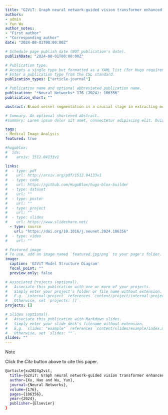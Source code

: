 ```yaml
---
title: "G2ViT: Graph neural network-guided vision transformer enhanced network for retinal vessel and coronary angiograph segmentation"
authors:
- admin
- Yun Wu
author_notes:
- "First author"
- "Corresponding author"
date: "2024-08-01T00:00:00Z"

# Schedule page publish date (NOT publication's date).
publishDate: "2024-08-01T00:00:00Z"

# Publication type.
# Accepts a single type but formatted as a YAML list (for Hugo requirements).
# Enter a publication type from the CSL standard.
publication_types: ["article-journal"]

# Publication name and optional abbreviated publication name.
publication: "*Neural Networks* 176 (2024): 106356"
publication_short: ""

abstract: Blood vessel segmentation is a crucial stage in extracting morphological characteristics of vessels for the clinical diagnosis of fundus and coronary artery disease. However, traditional convolutional neural networks (CNNs) are confined to learning local vessel features, making it challenging to capture the graph structural information and fail to perceive the global context of vessels. Therefore, we propose a novel graph neural network-guided vision transformer enhanced network (G2ViT) for vessel segmentation. G2ViT skillfully orchestrates the Convolutional Neural Network, Graph Neural Network, and Vision Transformer to enhance comprehension of the entire graphical structure of blood vessels. To achieve deeper insights into the global graph structure and higher-level global context cognizance, we investigate a graph neural network-guided vision transformer module. This module constructs graph-structured representation in an unprecedented manner using the high-level features extracted by CNNs for graph reasoning. To increase the receptive field while ensuring minimal loss of edge information, G2ViT introduces a multi-scale edge feature attention module (MEFA), leveraging dilated convolutions with different dilation rates and the Sobel edge detection algorithm to obtain multi-scale edge information of vessels. To avoid critical information loss during upsampling and downsampling, we design a multi-level feature fusion module (MLF2) to fuse complementary information between coarse and fine features. Experiments on retinal vessel datasets (DRIVE, STARE, CHASE_DB1, and HRF) and coronary angiography datasets (DCA1 and CHUAC) indicate that the G2ViT excels in robustness, generality, and applicability. Furthermore, it has acceptable inference time and computational complexity and presents a new solution for blood vessel segmentation.

# Summary. An optional shortened abstract.
#summary: Lorem ipsum dolor sit amet, consectetur adipiscing elit. Duis posuere tellus ac convallis placerat. Proin tincidunt magna sed ex sollicitudin condimentum.

tags:
- Medical Image Analysis
featured: true

#hugoblox:
#  ids:
#    arxiv: 1512.04133v1

links:
#  - type: pdf
#    url: http://arxiv.org/pdf/1512.04133v1
#  - type: code
#    url: https://github.com/HugoBlox/hugo-blox-builder
#  - type: dataset
#    url: ""
#  - type: poster
#    url: ""
#  - type: project
#    url: ""
#  - type: slides
#    url: https://www.slideshare.net/
  - type: source
    url: "https://doi.org/10.1016/j.neunet.2024.106356"
#  - type: video
#    url: ""

# Featured image
# To use, add an image named `featured.jpg/png` to your page's folder. 
image:
  caption: 'G2ViT Model Structure Diagram'
  focal_point: ""
  preview_only: false

# Associated Projects (optional).
#   Associate this publication with one or more of your projects.
#   Simply enter your project's folder or file name without extension.
#   E.g. `internal-project` references `content/project/internal-project/index.md`.
#   Otherwise, set `projects: []`.
projects: []

# Slides (optional).
#   Associate this publication with Markdown slides.
#   Simply enter your slide deck's filename without extension.
#   E.g. `slides: "example"` references `content/slides/example/index.md`.
#   Otherwise, set `slides: ""`.
slides: ""
---
```


> [!NOTE]
> Click the *Cite* button above to cite this paper.

```bash
@article{xu2024g2vit,
  title={G2ViT: Graph neural network-guided vision transformer enhanced network for retinal vessel and coronary angiograph segmentation},
  author={Xu, Hao and Wu, Yun},
  journal={Neural Networks},
  volume={176},
  pages={106356},
  year={2024},
  publisher={Elsevier}
}
```